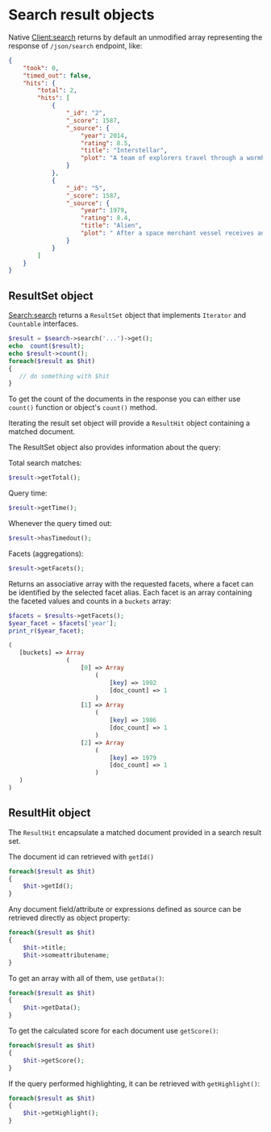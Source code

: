# Search result objects

Native [Client:search](lowlevelclient.md#search) returns by default an unmodified array representing the response of `/json/search` endpoint, like:

```json
{
    "took": 0,
    "timed_out": false,
    "hits": {
        "total": 2,
        "hits": [
            {
                "_id": "2",
                "_score": 1587,
                "_source": {
                    "year": 2014,
                    "rating": 8.5,
                    "title": "Interstellar",
                    "plot": "A team of explorers travel through a wormhole in space in an attempt to ensure humanity's survival."
                }
            },
            {
                "_id": "5",
                "_score": 1587,
                "_source": {
                    "year": 1979,
                    "rating": 8.4,
                    "title": "Alien",
                    "plot": " After a space merchant vessel receives an unknown transmission as a distress call, one of the team's member is attacked by a mysterious life form and they soon realize that its life cycle has merely begun."
                }
            }
        ]
    }
}
```


## ResultSet object

[Search:search](searchclass.md#search) returns a `ResultSet` object that implements `Iterator` and `Countable` interfaces.

```php
$result = $search->search('...')->get();
echo  count($result);
echo $result->count();
foreach($result as $hit)
{
   // do something with $hit
}
```   
To get the count of the documents in the response you can either use `count()` function or  object's `count()` method.

Iterating the result set object will provide a `ResultHit` object containing a matched document.

The ResultSet object also provides information about the query:

Total search matches:

```php
$result->getTotal();
```

Query time:
```php
$result->getTime();
```

Whenever the query timed out:

```php
$result->hasTimedout();
```

Facets (aggregations):

```php
$result->getFacets();
```
Returns an associative array with the requested facets, where a facet can be identified by the selected facet alias.
Each facet is an array containing the faceted values and counts in a `buckets` array:

``` php
$facets = $results->getFacets();
$year_facet = $facets['year'];
print_r($year_facet);

(
   [buckets] => Array
                (
                    [0] => Array
                        (
                            [key] => 1992
                            [doc_count] => 1
                        )
                    [1] => Array
                        (
                            [key] => 1986
                            [doc_count] => 1
                        )
                    [2] => Array
                        (
                            [key] => 1979
                            [doc_count] => 1
                        )
   )
)
```
 
 ## ResultHit object
 
The `ResultHit` encapsulate a matched document provided in a search result set.

The document id can retrieved with `getId()`

```php
foreach($result as $hit)
{
    $hit->getId();
}
```

Any document field/attribute or expressions defined as source can be retrieved directly as object property:

```php
foreach($result as $hit)
{
    $hit->title;
    $hit->someattributename;
}
```
To get an array with all of them, use `getData()`:

```php
foreach($result as $hit)
{
    $hit->getData();
}
```

To get the calculated score for each document use `getScore()`:


```php
foreach($result as $hit)
{
    $hit->getScore();
}
```

If the query performed highlighting, it can be retrieved with `getHighlight()`:

```php
foreach($result as $hit)
{
    $hit->getHighlight();
}
```


